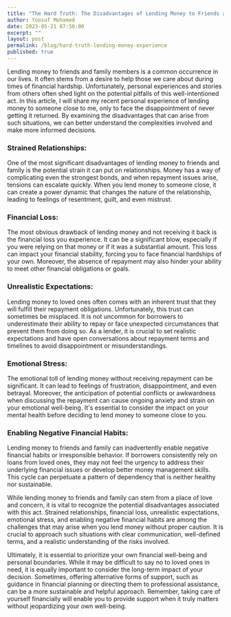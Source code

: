 ```yaml
---
title: "The Hard Truth: The Disadvantages of Lending Money to Friends and Family"
author: Yoosuf Mohamed
date: 2023-05-21 07:50:00
excerpt: ""
layout: post
permalink: /blog/hard-truth-lending-money-experience
published: true
---
```


Lending money to friends and family members is a common occurrence in our lives. It often stems from a desire to help those we care about during times of financial hardship. Unfortunately, personal experiences and stories from others often shed light on the potential pitfalls of this well-intentioned act. In this article, I will share my recent personal experience of lending money to someone close to me, only to face the disappointment of never getting it returned. By examining the disadvantages that can arise from such situations, we can better understand the complexities involved and make more informed decisions.

### Strained Relationships:

One of the most significant disadvantages of lending money to friends and family is the potential strain it can put on relationships. Money has a way of complicating even the strongest bonds, and when repayment issues arise, tensions can escalate quickly. When you lend money to someone close, it can create a power dynamic that changes the nature of the relationship, leading to feelings of resentment, guilt, and even mistrust.

### Financial Loss:

The most obvious drawback of lending money and not receiving it back is the financial loss you experience. It can be a significant blow, especially if you were relying on that money or if it was a substantial amount. This loss can impact your financial stability, forcing you to face financial hardships of your own. Moreover, the absence of repayment may also hinder your ability to meet other financial obligations or goals.

### Unrealistic Expectations:

Lending money to loved ones often comes with an inherent trust that they will fulfill their repayment obligations. Unfortunately, this trust can sometimes be misplaced. It is not uncommon for borrowers to underestimate their ability to repay or face unexpected circumstances that prevent them from doing so. As a lender, it is crucial to set realistic expectations and have open conversations about repayment terms and timelines to avoid disappointment or misunderstandings.

### Emotional Stress:

The emotional toll of lending money without receiving repayment can be significant. It can lead to feelings of frustration, disappointment, and even betrayal. Moreover, the anticipation of potential conflicts or awkwardness when discussing the repayment can cause ongoing anxiety and strain on your emotional well-being. It's essential to consider the impact on your mental health before deciding to lend money to someone close to you.

### Enabling Negative Financial Habits:

Lending money to friends and family can inadvertently enable negative financial habits or irresponsible behavior. If borrowers consistently rely on loans from loved ones, they may not feel the urgency to address their underlying financial issues or develop better money management skills. This cycle can perpetuate a pattern of dependency that is neither healthy nor sustainable.

While lending money to friends and family can stem from a place of love and concern, it is vital to recognize the potential disadvantages associated with this act. Strained relationships, financial loss, unrealistic expectations, emotional stress, and enabling negative financial habits are among the challenges that may arise when you lend money without proper caution. It is crucial to approach such situations with clear communication, well-defined terms, and a realistic understanding of the risks involved.

Ultimately, it is essential to prioritize your own financial well-being and personal boundaries. While it may be difficult to say no to loved ones in need, it is equally important to consider the long-term impact of your decision. Sometimes, offering alternative forms of support, such as guidance in financial planning or directing them to professional assistance, can be a more sustainable and helpful approach. Remember, taking care of yourself financially will enable you to provide support when it truly matters without jeopardizing your own well-being.
